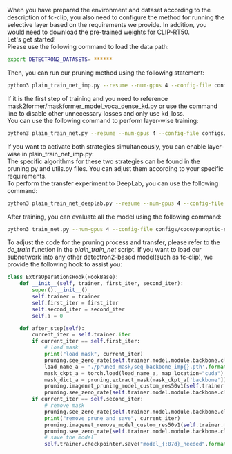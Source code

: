When you have prepared the environment and dataset according to the description of fc-clip, you also need to configure the method for running the selective layer based on the requirements we provide. In addition, you would need to download the pre-trained weights for CLIP-RT50.\
Let's get started!\
Please use the following command to load the data path:
```bash
export DETECTRON2_DATASETS= ******
```
Then, you can run our pruning method using the following statement:
```bash
python3 plain_train_net_imp.py --resume --num-gpus 4 --config-file configs/coco/panoptic-segmentation/maskformer2_R50_bs16_50ep_voca_ground_perRegion.yaml MODEL.META_ARCHITECTURE OpenSegMaskFormerDenseTextKD OUTPUT_DIR rebuttal_test MODEL.KD.STU_SOURCE prior MODEL.KD.TEC_SOURCE attn_g INPUT.DATASET_MAPPER_NAME detr_panoptic_caption_kd MODEL.PER_REGION.DENSE_SUPERVISE True MODEL.PER_REGION.PLAIN_LOSS_WEIGHT 2.0 MODEL.KD.KD_WEIGHT 2.0 MODEL.GROUNDING.LOSS_WEIGHT 2.0 MODEL.KD.ENABLED True
```
If it is the first step of training and you need to reference mask2former/maskformer_model_voca_dense_kd.py or use the command line to disable other unnecessary losses and only use kd_loss.\
You can use the following command to perform layer-wise training:
```bash
python3 plain_train_net.py --resume --num-gpus 4 --config-file configs/coco/panoptic-segmentation/maskformer2_R50_bs16_50ep_voca_ground_perRegion.yaml MODEL.META_ARCHITECTURE OpenSegMaskFormerDenseTextKD OUTPUT_DIR rebuttla_clip MODEL.KD.STU_SOURCE prior MODEL.KD.TEC_SOURCE attn_g INPUT.DATASET_MAPPER_NAME detr_panoptic_caption_kd MODEL.PER_REGION.DENSE_SUPERVISE True MODEL.PER_REGION.PLAIN_LOSS_WEIGHT 2.0 MODEL.KD.KD_WEIGHT 2.0 MODEL.GROUNDING.LOSS_WEIGHT 2.0 MODEL.KD.ENABLED True MODEL.WEIGHTS path/to/pruned_weight
```
If you want to activate both strategies simultaneously, you can enable layer-wise in plain_train_net_imp.py:\
The specific algorithms for these two strategies can be found in the pruning.py and utils.py files. You can adjust them according to your specific requirements.\
To perform the transfer experiment to DeepLab, you can use the following command:
```bash
python3 plain_train_net_deeplab.py --resume --num-gpus 4 --config-file configs/coco/panoptic-segmentation/Deeplabv3_R50_bs16_50ep_voca_ground_perRegion.yaml MODEL.META_ARCHITECTURE OpenSegDeeplabv3Text OUTPUT_DIR test MODEL.KD.STU_SOURCE prior MODEL.KD.TEC_SOURCE attn_g INPUT.DATASET_MAPPER_NAME detr_panoptic_caption_kd MODEL.PER_REGION.DENSE_SUPERVISE True MODEL.WEIGHTS path/to/pruned_weight
```
After training, you can evaluate all the model using the following command:
```bash
python3 train_net.py --num-gpus 4 --config-file configs/coco/panoptic-segmentation/maskformer2_R50_bs16_50ep_voca_ground_perRegion.yaml --eval-only DATASETS.TEST '("coco_2017_val_panoptic_caption",)' MODEL.META_ARCHITECTURE OpenSegMaskFormer MODEL.WEIGHTS path/to/your_weight
```
To adjust the code for the pruning process and transfer, please refer to the *do_train* function in the *plain_train_net* script.
If you want to load our subnetwork into any other detectron2-based model(such as fc-clip), we provide the following hook to assist you:
```python
class ExtraOperationsHook(HookBase):
    def __init__(self, trainer, first_iter, second_iter):
        super().__init__()
        self.trainer = trainer
        self.first_iter = first_iter
        self.second_iter = second_iter
        self.a = 0

    def after_step(self):
        current_iter = self.trainer.iter
        if current_iter == self.first_iter:
            # load mask
            print("load mask", current_iter)
            pruning.see_zero_rate(self.trainer.model.module.backbone.clip_model.visual)
            load_name_a = './pruned_mask/seg_backbone_imp{}.pth'.format(21)
            mask_ckpt_a = torch.load(load_name_a, map_location="cuda")
            mask_dict_a = pruning.extract_mask(mask_ckpt_a['backbone'])
            pruning.imagenet_pruning_model_custom_res50v1(self.trainer.model.module.backbone.clip_model.visual, mask_dict_a)
            pruning.see_zero_rate(self.trainer.model.module.backbone.clip_model.visual)
        if current_iter == self.second_iter:
            # remove mask
            pruning.see_zero_rate(self.trainer.model.module.backbone.clip_model.visual)
            print("remove prune and save", current_iter)
            pruning.imagenet_remove_model_custom_res50v1(self.trainer.model.module.backbone.clip_model.visual, False)
            pruning.see_zero_rate(self.trainer.model.module.backbone.clip_model.visual)
            # save the model
            self.trainer.checkpointer.save("model_{:07d}_needed".format(current_iter))
```

